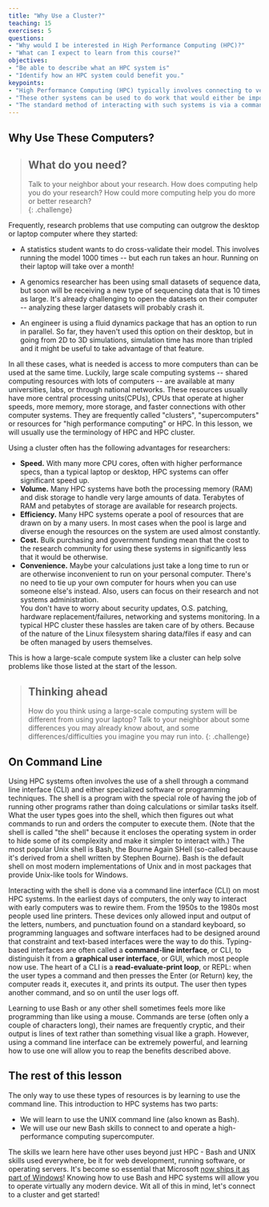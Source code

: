 ```yaml
---
title: "Why Use a Cluster?"
teaching: 15
exercises: 5
questions:
- "Why would I be interested in High Performance Computing (HPC)?"
- "What can I expect to learn from this course?"
objectives:
- "Be able to describe what an HPC system is"
- "Identify how an HPC system could benefit you."  
keypoints:
- "High Performance Computing (HPC) typically involves connecting to very large computing systems elsewhere in the world."
- "These other systems can be used to do work that would either be impossible or much slower or smaller systems."
- "The standard method of interacting with such systems is via a command line interface called Bash."
---
```


## Why Use These Computers?

> ## What do you need?  
>
> Talk to your neighbor about your research.  How does computing
> help you do your research?  How could more computing help you
> do more or better research?  
{: .challenge}

Frequently, research problems that use computing can outgrow the desktop
or laptop computer where they started:

* A statistics student wants to do cross-validate their model.  This involves
running the model 1000 times -- but each run takes an hour.  Running on their
laptop will take over a month!

* A genomics researcher has been using small datasets of sequence data, but
soon will be receiving a new type of sequencing data that is 10 times as large.
It's already challenging to open the datasets on their computer -- analyzing
these larger datasets will probably crash it.

* An engineer is using a fluid dynamics package that has an option to run
in parallel.  So far, they haven't used this option on their desktop, but in
going from 2D to 3D simulations, simulation time has more than tripled and it
might be useful to take advantage of that feature.  

In all these cases, what is needed is access to more computers than can be
used at the same time.  Luckily, large scale computing systems -- shared computing
resources with lots of computers -- are available at many universities, labs,
or through national networks.  These resources usually have
more central processing units(CPUs), CPUs that operate at higher speeds,
more memory, more storage, and
faster connections with other computer systems.  They are frequently called
"clusters", "supercomputers" or resources for "high performance computing" or
HPC.  In this lesson, we will usually use the terminology of HPC and HPC cluster.  

Using a cluster often has the following advantages for researchers:

* **Speed.** With many more CPU cores, often with higher performance specs,
  than a typical laptop or desktop, HPC systems can offer
  significant speed up.
* **Volume.** Many HPC systems have both the processing memory (RAM) and disk
  storage to handle very large amounts of data. Terabytes of RAM and
  petabytes of storage are available for research projects.
* **Efficiency.** Many HPC systems operate a pool of resources that are drawn
  on by a many users.  In most cases when the pool is large and diverse enough
  the resources on the system are used almost constantly.
* **Cost.** Bulk purchasing and government funding mean that the cost to the
  research community for using these systems in significantly less that it
  would be otherwise.
* **Convenience.** Maybe your calculations just take a long time to run or are
  otherwise inconvenient to run on your personal computer. There's no need to
  tie up your own computer for hours when you can use someone else's instead.
  Also, users can focus on their research and not systems administration.  
  You don't have to worry about security updates, O.S. patching, hardware
  replacement/failures, networking and systems monitoring. In a typical HPC 
  cluster these hassles are taken care of by others.  Because of the nature of 
  the Linux filesystem sharing data/files if easy and can be often managed by 
  users themselves.

This is how a large-scale compute system like a cluster can help solve problems like
those listed at the start of the lesson.  

> ## Thinking ahead
>
> How do you think using a large-scale computing system will be different
> from using your laptop? Talk to your neighbor about some
> differences you may already know about, and some
> differences/difficulties you imagine you may run into.
{: .challenge}

## On Command Line

Using HPC systems often involves the use of a shell through a command line
interface (CLI) and either specialized software or programming techniques.  The
shell is a program with the special role of having the job of running other
programs rather than doing calculations or similar tasks itself.  What the user
types goes into the shell, which then figures out what commands to run and
orders the computer to execute them.  (Note that the shell is called "the
shell" because it encloses the operating system in order to hide some of its
complexity and make it simpler to interact with.)  The most popular Unix shell
is Bash, the Bourne Again SHell (so-called because it's derived from a shell
written by Stephen Bourne).  Bash is the default shell on most modern
implementations of Unix and in most packages that provide Unix-like tools for
Windows.

Interacting with the shell is done via a command line interface (CLI) on most
HPC systems.  In the earliest days of computers, the only way to interact with
early computers was to rewire them.  From the 1950s to the 1980s most people
used line printers.  These devices only allowed input and output of the
letters, numbers, and punctuation found on a standard keyboard, so programming
languages and software interfaces had to be designed around that constraint and
text-based interfaces were the way to do this.  Typing-based interfaces are
often called a **command-line interface**, or CLI, to distinguish it from a
**graphical user interface**, or GUI, which most people now use.  The heart of
a CLI is a **read-evaluate-print loop**, or REPL: when the user types a command
and then presses the Enter (or Return) key, the computer reads it, executes it,
and prints its output.  The user then types another command, and so on until
the user logs off.

Learning to use Bash or any other shell sometimes feels more like programming
than like using a mouse.  Commands are terse (often only a couple of characters
long), their names are frequently cryptic, and their output is lines of text
rather than something visual like a graph.  However, using a command line
interface can be extremely powerful, and learning how to use one will allow
you to reap the benefits described above.  

## The rest of this lesson

The only way to use these types of resources is by learning to use the command line.
This introduction to HPC systems has two parts:

* We will learn to use the UNIX command line (also known as Bash).
* We will use our new Bash skills to connect to and operate a high-performance computing supercomputer.

The skills we learn here have other uses beyond just HPC -
Bash and UNIX skills used everywhere, be it for web development, running software, or operating servers.
It's become so essential that Microsoft
[now ships it as part of Windows](https://www.microsoft.com/en-us/store/p/ubuntu/9nblggh4msv6)!
Knowing how to use Bash and HPC systems will allow you to operate virtually any modern device.
Wit all of this in mind, let's connect to a cluster and get started!
